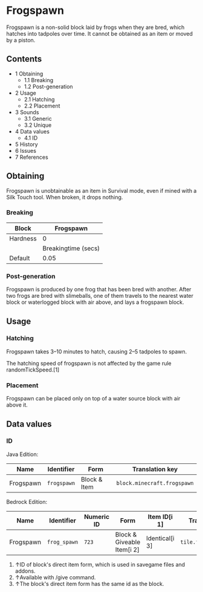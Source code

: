 # Frogspawn
Frogspawn is a non-solid block laid by frogs when they are bred, which hatches into tadpoles over time. It cannot be obtained as an item or moved by a piston.

## Contents
- 1 Obtaining
	- 1.1 Breaking
	- 1.2 Post-generation
- 2 Usage
	- 2.1 Hatching
	- 2.2 Placement
- 3 Sounds
	- 3.1 Generic
	- 3.2 Unique
- 4 Data values
	- 4.1 ID
- 5 History
- 6 Issues
- 7 References

## Obtaining
Frogspawn is unobtainable as an item in Survival mode, even if mined with a Silk Touch tool. When broken, it drops nothing.

### Breaking
| Block    | Frogspawn           |
|----------|---------------------|
| Hardness | 0                   |
|          | Breakingtime (secs) |
| Default  | 0.05                |

### Post-generation
Frogspawn is produced by one frog that has been bred with another. After two frogs are bred with slimeballs, one of them travels to the nearest water block or waterlogged block with air above, and lays a frogspawn block.

## Usage
### Hatching
Frogspawn takes 3–10 minutes to hatch, causing 2–5 tadpoles to spawn.

The hatching speed of frogspawn is not affected by the game rule randomTickSpeed.[1]

### Placement
Frogspawn can be placed only on top of a water source block with air above it.

## Data values
### ID
Java Edition:

| Name      | Identifier  | Form         | Translation key             |
|-----------|-------------|--------------|-----------------------------|
| Frogspawn | `frogspawn` | Block & Item | `block.minecraft.frogspawn` |

Bedrock Edition:

| Name      | Identifier   | Numeric ID | Form                       | Item ID[i 1]   | Translation key        |
|-----------|--------------|------------|----------------------------|----------------|------------------------|
| Frogspawn | `frog_spawn` | `723`      | Block & Giveable Item[i 2] | Identical[i 3] | `tile.frog_spawn.name` |

1. ↑ID of block's direct item form, which is used in savegame files and addons.
2. ↑Available with /give command.
3. ↑The block's direct item form has the same id as the block.

